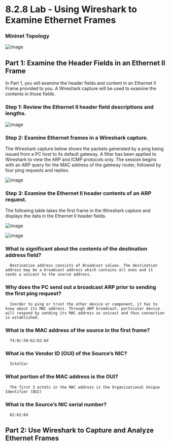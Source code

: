 # 8.2.8 Lab - Using Wireshark to Examine Ethernet Frames

### Mininet Topology

![image](https://github.com/tousif13/CISCO_CyberOps/assets/33444140/9438e99b-864f-4d12-8bfe-ece1c7ee9a35)

## Part 1: Examine the Header Fields in an Ethernet II Frame

In Part 1, you will examine the header fields and content in an Ethernet II Frame provided to you. A Wireshark
capture will be used to examine the contents in those fields.

### Step 1: Review the Ethernet II header field descriptions and lengths.

![image](https://github.com/tousif13/CISCO_CyberOps/assets/33444140/8b2065df-ed69-460f-8af7-48da73481168)

### Step 2: Examine Ethernet frames in a Wireshark capture.

The Wireshark capture below shows the packets generated by a ping being issued from a PC host to its
default gateway. A filter has been applied to Wireshark to view the ARP and ICMP protocols only. The
session begins with an ARP query for the MAC address of the gateway router, followed by four ping requests
and replies.

![image](https://github.com/tousif13/CISCO_CyberOps/assets/33444140/a51d8585-fb80-4792-a493-51e909fef5ab)

### Step 3: Examine the Ethernet II header contents of an ARP request.

The following table takes the first frame in the Wireshark capture and displays the data in the Ethernet II 
header fields.

![image](https://github.com/tousif13/CISCO_CyberOps/assets/33444140/24ecc655-fb16-4a8f-8e3c-8b33af945295)

![image](https://github.com/tousif13/CISCO_CyberOps/assets/33444140/d14b01b0-50e3-4b6f-93c6-ad0c28e186b3)

### What is significant about the contents of the destination address field?

      Destination address consists of Broadcast values. The destination address may be a broadcast address which contains all ones and it sends a unicast to the source address.

### Why does the PC send out a broadcast ARP prior to sending the first ping request?

      Inorder to ping or trust the other device or component, it has to know about its MAC address. Through ARP broadcast, particular device will respond by sending its MAC address as unicast and thus connection is established.

### What is the MAC address of the source in the first frame?

      f4:8c:50:62:62:6d

### What is the Vendor ID (OUI) of the Source’s NIC?

      IntelCor

### What portion of the MAC address is the OUI?

      The first 3 octets in the MAC address is the Organizational Unique Identifier (OUI)

### What is the Source’s NIC serial number?

      62:62:6d

## Part 2: Use Wireshark to Capture and Analyze Ethernet Frames

